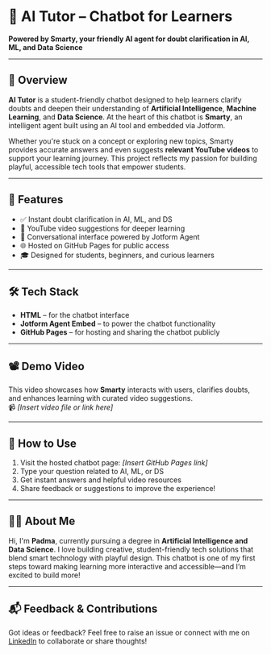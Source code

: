 # 🤖 AI Tutor – Chatbot for Learners  
**Powered by Smarty, your friendly AI agent for doubt clarification in AI, ML, and Data Science**

---

## 📌 Overview  
**AI Tutor** is a student-friendly chatbot designed to help learners clarify doubts and deepen their understanding of **Artificial Intelligence**, **Machine Learning**, and **Data Science**. At the heart of this chatbot is **Smarty**, an intelligent agent built using an AI tool and embedded via Jotform.

Whether you're stuck on a concept or exploring new topics, Smarty provides accurate answers and even suggests **relevant YouTube videos** to support your learning journey. This project reflects my passion for building playful, accessible tech tools that empower students.

---

## 🎯 Features  
- ✅ Instant doubt clarification in AI, ML, and DS  
- 🎥 YouTube video suggestions for deeper learning  
- 💬 Conversational interface powered by Jotform Agent  
- 🌐 Hosted on GitHub Pages for public access  
- 🎓 Designed for students, beginners, and curious learners

---

## 🛠️ Tech Stack  
- **HTML** – for the chatbot interface  
- **Jotform Agent Embed** – to power the chatbot functionality  
- **GitHub Pages** – for hosting and sharing the chatbot publicly  

---

## 📽️ Demo Video  
This video showcases how **Smarty** interacts with users, clarifies doubts, and enhances learning with curated video suggestions.  
📹 *[Insert video file or link here]*

---

## 🚀 How to Use  
1. Visit the hosted chatbot page: *[Insert GitHub Pages link]*  
2. Type your question related to AI, ML, or DS  
3. Get instant answers and helpful video resources  
4. Share feedback or suggestions to improve the experience!

---

## 👩‍💻 About Me  
Hi, I'm **Padma**, currently pursuing a degree in **Artificial Intelligence and Data Science**. I love building creative, student-friendly tech solutions that blend smart technology with playful design. This chatbot is one of my first steps toward making learning more interactive and accessible—and I’m excited to build more!

---

## 📬 Feedback & Contributions  
Got ideas or feedback? Feel free to raise an issue or connect with me on [LinkedIn](https://www.linkedin.com/in/padmasree-rajavel) to collaborate or share thoughts!
